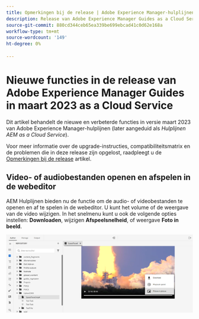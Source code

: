 ```yaml
---
title: Opmerkingen bij de release | Adobe Experience Manager-hulplijnen as a Cloud Service, release maart 2023
description: Release van Adobe Experience Manager Guides as a Cloud Service in maart
source-git-commit: 880cd344ceb65ea339be699ebcad41c0d62e168a
workflow-type: tm+mt
source-wordcount: '149'
ht-degree: 0%

---
```



# Nieuwe functies in de release van Adobe Experience Manager Guides in maart 2023 as a Cloud Service

Dit artikel behandelt de nieuwe en verbeterde functies in versie maart 2023 van Adobe Experience Manager-hulplijnen (later aangeduid als *Hulplijnen AEM as a Cloud Service*).

Voor meer informatie over de upgrade-instructies, compatibiliteitsmatrix en de problemen die in deze release zijn opgelost, raadpleegt u de [Opmerkingen bij de release](release-notes-2023.3.0.md) artikel.


## Video- of audiobestanden openen en afspelen in de webeditor

AEM Hulplijnen bieden nu de functie om de audio- of videobestanden te openen en af te spelen in de webeditor. U kunt het volume of de weergave van de video wijzigen. In het snelmenu kunt u ook de volgende opties instellen: **Downloaden**, wijzigen **Afspeelsnelheid**, of weergave **Foto in beeld**.

<img src="assets/video-web-editor.png" alt="video afspelen" width="600">


